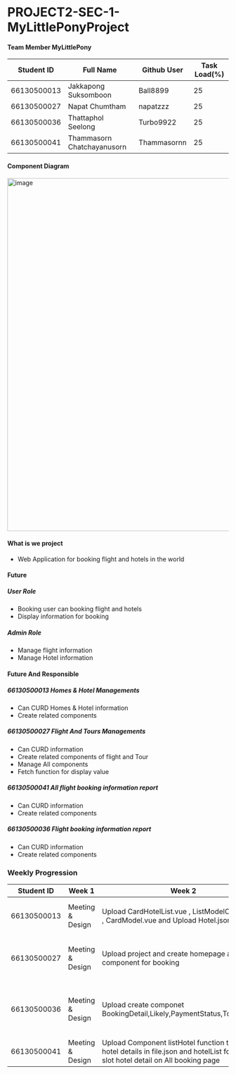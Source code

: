 # PROJECT2-SEC-1-MyLittlePonyProject

#### Team Member MyLittlePony

| Student ID  | Full Name | Github User  | Task Load(%) |
|---|---|---|---|
| 66130500013   | Jakkapong Suksomboon   | Ball8899  |  25 |
| 66130500027 | Napat Chumtham   |  napatzzz |  25 |
| 66130500036  | Thattaphol Seelong   |  Turbo9922 | 25 |
| 66130500041  |  Thammasorn Chatchayanusorn  | Thammasornn |  25 |

#### Component Diagram
<img width="802" alt="image" src="https://github.com/user-attachments/assets/2a9d8b1b-16aa-476c-9773-d48f6f65e3d8" />


#### What is we project 
- Web Application for booking flight and hotels in the world 

#### Future 
##### User Role
- Booking user can booking flight and hotels
- Display information for booking

##### Admin Role
- Manage flight information
- Manage Hotel information



#### Future And Responsible

##### 66130500013 Homes & Hotel Managements
- Can CURD Homes & Hotel information
- Create related components

##### 66130500027 Flight And Tours Managements
- Can CURD  information
- Create related components of flight and Tour
- Manage All components
- Fetch function for display value

##### 66130500041 All flight booking information report
- Can CURD  information
- Create related components 

##### 66130500036 Flight booking information report
- Can CURD  information
- Create related components


### Weekly Progression

  | Student ID  | Week 1 | Week 2  | Week 3 | Week 4 | Week 5
|---|---|---|---|---|---|
| 66130500013   | Meeting & Design | Upload CardHotelList.vue , ListModelOfHotel.vue , CardModel.vue and Upload Hotel.json for test | create Fetch data of Hotels and fix Responsive|    add view-router and create BookingHotel , create List Room , add Hotels data to db.json| Upload Search hotel , and List Search Hotel ,and upload photo, the last update getHotelById in fetchUtils |
| 66130500027 | Meeting & Design  | Upload project and create homepage and component for booking |  update FlightList for display fights and update booking for send data to fetch for query flights | update fucntion process post flight booking to backend| update work flow for reserve ticket and validation data input from user and add function display ticket type round trip |
| 66130500036  | Meeting & Design |  Upload create componet BookingDetail,Likely,PaymentStatus,TotalAmount  |  Upload  BookDetail and add FligthDetail,function BookingDetail and Likely create component Advert   |   update function BookingDetail , PromoCode, TotalAmount,BookingHotelDetail | update store booking and feach BookingDetail,BookingHotelDeatail
| 66130500041  | Meeting & Design | Upload Component listHotel function to loop hotel details in file.json and hotelList for scoped slot hotel detail on All booking page  | 
